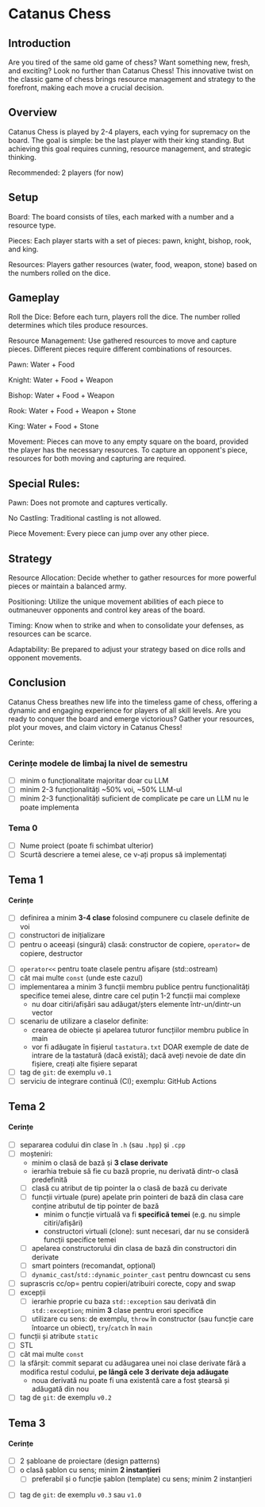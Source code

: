 # Catanus Chess

## Introduction

Are you tired of the same old game of chess? Want something new, fresh, and exciting? Look no further than Catanus Chess! This innovative twist on the classic game of chess brings resource management and strategy to the forefront, making each move a crucial decision.

## Overview
Catanus Chess is played by 2-4 players, each vying for supremacy on the board. The goal is simple: be the last player with their king standing. But achieving this goal requires cunning, resource management, and strategic thinking.

Recommended: 2 players (for now)

## Setup

Board: The board consists of tiles, each marked with a number and a resource type.

Pieces: Each player starts with a set of pieces: pawn, knight, bishop, rook, and king.

Resources: Players gather resources (water, food, weapon, stone) based on the numbers rolled on the dice.

## Gameplay

Roll the Dice: Before each turn, players roll the dice. The number rolled determines which tiles produce resources.

Resource Management: Use gathered resources to move and capture pieces. Different pieces require different combinations of resources.

Pawn: Water + Food

Knight: Water + Food + Weapon

Bishop: Water + Food + Weapon

Rook: Water + Food + Weapon + Stone

King: Water + Food + Stone

Movement: Pieces can move to any empty square on the board, provided the player has the necessary resources. To capture an opponent's piece, resources for both moving and capturing are required.

## Special Rules:

Pawn: Does not promote and captures vertically.

No Castling: Traditional castling is not allowed.

Piece Movement: Every piece can jump over any other piece.

## Strategy

Resource Allocation: Decide whether to gather resources for more powerful pieces or maintain a balanced army.

Positioning: Utilize the unique movement abilities of each piece to outmaneuver opponents and control key areas of the board.

Timing: Know when to strike and when to consolidate your defenses, as resources can be scarce.

Adaptability: Be prepared to adjust your strategy based on dice rolls and opponent movements.

## Conclusion

Catanus Chess breathes new life into the timeless game of chess, offering a dynamic and engaging experience for players of all skill levels. Are you ready to conquer the board and emerge victorious? Gather your resources, plot your moves, and claim victory in Catanus Chess!

Cerinte:
### Cerințe modele de limbaj la nivel de semestru
- [ ] minim o funcționalitate majoritar doar cu LLM
- [ ] minim 2-3 funcționalități ~50% voi, ~50% LLM-ul
- [ ] minim 2-3 funcționalități suficient de complicate pe care un LLM nu le poate implementa

### Tema 0

- [ ] Nume proiect (poate fi schimbat ulterior)
- [ ] Scurtă descriere a temei alese, ce v-ați propus să implementați

## Tema 1

#### Cerințe
- [ ] definirea a minim **3-4 clase** folosind compunere cu clasele definite de voi
- [ ] constructori de inițializare
- [ ] pentru o aceeași (singură) clasă: constructor de copiere, `operator=` de copiere, destructor
<!-- - [ ] pentru o altă clasă: constructor de mutare, `operator=` de mutare, destructor -->
<!-- - [ ] pentru o altă clasă: toate cele 5 funcții membru speciale -->
- [ ] `operator<<` pentru toate clasele pentru afișare (std::ostream)
- [ ] cât mai multe `const` (unde este cazul)
- [ ] implementarea a minim 3 funcții membru publice pentru funcționalități specifice temei alese, dintre care cel puțin 1-2 funcții mai complexe
  - nu doar citiri/afișări sau adăugat/șters elemente într-un/dintr-un vector
- [ ] scenariu de utilizare a claselor definite:
  - crearea de obiecte și apelarea tuturor funcțiilor membru publice în main
  - vor fi adăugate în fișierul `tastatura.txt` DOAR exemple de date de intrare de la tastatură (dacă există); dacă aveți nevoie de date din fișiere, creați alte fișiere separat
- [ ] tag de `git`: de exemplu `v0.1`
- [ ] serviciu de integrare continuă (CI); exemplu: GitHub Actions

## Tema 2

#### Cerințe
- [ ] separarea codului din clase în `.h` (sau `.hpp`) și `.cpp`
- [ ] moșteniri:
  - minim o clasă de bază și **3 clase derivate**
  - ierarhia trebuie să fie cu bază proprie, nu derivată dintr-o clasă predefinită
  - [ ] clasă cu atribut de tip pointer la o clasă de bază cu derivate
  - [ ] funcții virtuale (pure) apelate prin pointeri de bază din clasa care conține atributul de tip pointer de bază
    - minim o funcție virtuală va fi **specifică temei** (e.g. nu simple citiri/afișări)
    - constructori virtuali (clone): sunt necesari, dar nu se consideră funcții specifice temei
  - [ ] apelarea constructorului din clasa de bază din constructori din derivate
  - [ ] smart pointers (recomandat, opțional)
  - [ ] `dynamic_cast`/`std::dynamic_pointer_cast` pentru downcast cu sens
- [ ] suprascris cc/op= pentru copieri/atribuiri corecte, copy and swap
- [ ] excepții
  - [ ] ierarhie proprie cu baza `std::exception` sau derivată din `std::exception`; minim **3** clase pentru erori specifice
  - [ ] utilizare cu sens: de exemplu, `throw` în constructor (sau funcție care întoarce un obiect), `try`/`catch` în `main`
- [ ] funcții și atribute `static`
- [ ] STL
- [ ] cât mai multe `const`
- [ ] la sfârșit: commit separat cu adăugarea unei noi clase derivate fără a modifica restul codului, **pe lângă cele 3 derivate deja adăugate**
  - noua derivată nu poate fi una existentă care a fost ștearsă și adăugată din nou
- [ ] tag de `git`: de exemplu `v0.2`

## Tema 3

#### Cerințe
- [ ] 2 șabloane de proiectare (design patterns)
- [ ] o clasă șablon cu sens; minim **2 instanțieri**
  - [ ] preferabil și o funcție șablon (template) cu sens; minim 2 instanțieri
<!-- - [ ] o specializare pe funcție/clasă șablon -->
- [ ] tag de `git`: de exemplu `v0.3` sau `v1.0`

